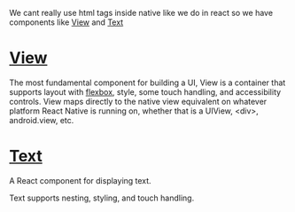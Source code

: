 We cant really use html tags inside native  like we do in react so we have components like [View](#view ) and [Text](#text)


# [View](https://reactnative.dev/docs/view)

The most fundamental component for building a UI, View is a container that supports layout with [flexbox](https://reactnative.dev/docs/flexbox), style, some touch handling, and accessibility controls. View maps directly to the native view equivalent on whatever platform React Native is running on, whether that is a UIView, \<div>, android.view, etc.
# [Text](https://reactnative.dev/docs/text)
A React component for displaying text.

Text supports nesting, styling, and touch handling.